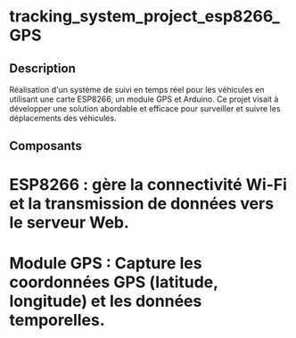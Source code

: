# tracking_system_project_esp8266_GPS

## Description 

Réalisation d'un système de suivi en temps réel pour les véhicules en utilisant une carte ESP8266, un module GPS et Arduino. Ce projet visait à développer une solution abordable et efficace pour surveiller et suivre les déplacements des véhicules.

## Composants

# ESP8266 : gère la connectivité Wi-Fi et la transmission de données vers le serveur Web.
# Module GPS : Capture les coordonnées GPS (latitude, longitude) et les données temporelles.
